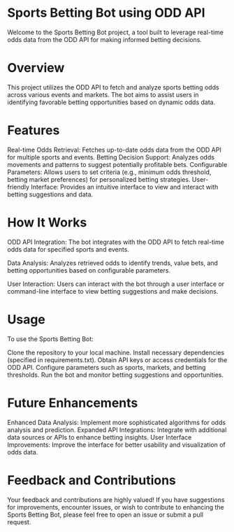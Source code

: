 # Sports Betting Bot using ODD API
Welcome to the Sports Betting Bot project, a tool built to leverage real-time odds data from the ODD API for making informed betting decisions.

# Overview
This project utilizes the ODD API to fetch and analyze sports betting odds across various events and markets. The bot aims to assist users in identifying favorable betting opportunities based on dynamic odds data.

# Features
Real-time Odds Retrieval: Fetches up-to-date odds data from the ODD API for multiple sports and events.
Betting Decision Support: Analyzes odds movements and patterns to suggest potentially profitable bets.
Configurable Parameters: Allows users to set criteria (e.g., minimum odds threshold, betting market preferences) for personalized betting strategies.
User-friendly Interface: Provides an intuitive interface to view and interact with betting suggestions and data.

# How It Works
ODD API Integration: The bot integrates with the ODD API to fetch real-time odds data for specified sports and events.

Data Analysis: Analyzes retrieved odds to identify trends, value bets, and betting opportunities based on configurable parameters.

User Interaction: Users can interact with the bot through a user interface or command-line interface to view betting suggestions and make decisions.

# Usage
To use the Sports Betting Bot:

Clone the repository to your local machine.
Install necessary dependencies (specified in requirements.txt).
Obtain API keys or access credentials for the ODD API.
Configure parameters such as sports, markets, and betting thresholds.
Run the bot and monitor betting suggestions and opportunities.

# Future Enhancements
Enhanced Data Analysis: Implement more sophisticated algorithms for odds analysis and prediction.
Expanded API Integrations: Integrate with additional data sources or APIs to enhance betting insights.
User Interface Improvements: Improve the interface for better usability and visualization of odds data.

# Feedback and Contributions
Your feedback and contributions are highly valued! If you have suggestions for improvements, encounter issues, or wish to contribute to enhancing the Sports Betting Bot, please feel free to open an issue or submit a pull request.
